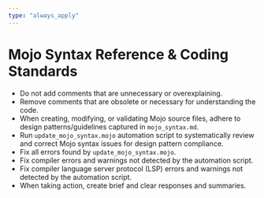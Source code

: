 ```yaml
---
type: "always_apply"
---
```


# Mojo Syntax Reference & Coding Standards
- Do not add comments that are unnecessary or overexplaining.
- Remove comments that are obsolete or necessary for understanding the code.
- When creating, modifying, or validating Mojo source files, adhere to design patterns/guidelines captured in `mojo_syntax.md`.
- Run `update_mojo_syntax.mojo` automation script to systematically review and correct Mojo syntax issues for design pattern compliance.
- Fix all errors found by `update_mojo_syntax.mojo`.
- Fix compiler errors and warnings not detected by the automation script.
- Fix compiler language server protocol (LSP) errors and warnings not detected by the automation script.
- When taking action, create brief and clear responses and summaries.